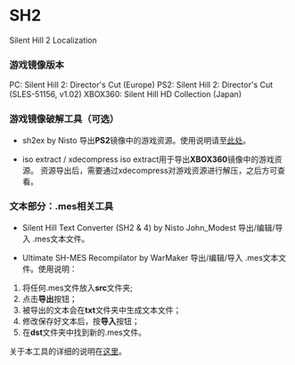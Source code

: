 # SH2
Silent Hill 2 Localization


### 游戏镜像版本

PC: Silent Hill 2: Director's Cut (Europe)
PS2: Silent Hill 2: Director's Cut (SLES-51156, v1.02)
XBOX360: Silent Hill HD Collection (Japan)


### 游戏镜像破解工具（可选）

 * sh2ex by Nisto
 导出**PS2**镜像中的游戏资源。使用说明请至[此处](https://github.com/Nisto/sh2ex)。
 
 * iso extract / xdecompress
 iso extract用于导出**XBOX360**镜像中的游戏资源。
 资源导出后，需要通过xdecompress对游戏资源进行解压，之后方可查看。
 
 
### 文本部分：.mes相关工具

 * Silent Hill Text Converter (SH2 & 4) by Nisto John_Modest
 导出/编辑/导入 .mes文本文件。
 
 * Ultimate SH-MES Recompilator by WarMaker
 导出/编辑/导入 .mes文本文件。使用说明：
 1. 将任何.mes文件放入**src**文件夹;
 2. 点击**导出**按钮；
 3. 被导出的文本会在**txt**文件夹中生成文本文件；
 4. 修改保存好文本后，按**导入**按钮；
 5. 在**dst**文件夹中找到新的.mes文件。
 
 关于本工具的详细的说明在[这里](http://hometown.sh/forum/viewtopic.php?f=2&t=7996)。
